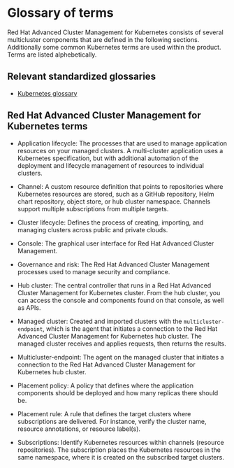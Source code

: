 # Glossary of terms 

Red Hat Advanced Cluster Management for Kubernetes consists of several multicluster components that are defined in the following sections. Additionally some common Kubernetes terms are used within the product. Terms are listed alphebetically.

## Relevant standardized glossaries

- [Kubernetes glossary](https://kubernetes.io/docs/reference/glossary/?fundamental=true)


## Red Hat Advanced Cluster Management for Kubernetes terms

- Application lifecycle: The processes that are used to manage application resources on your managed clusters. A multi-cluster application uses a Kubernetes specification, but with additional automation of the deployment and lifecycle management of resources to individual clusters.

- Channel: A custom resource definition that points to repositories where Kubernetes resources are stored, such as a GitHub repository, Helm chart repository, object store, or hub cluster namespace. Channels support multiple subscriptions from multiple targets.

- Cluster lifecycle: Defines the process of creating, importing, and managing clusters across public and private clouds. 

- Console: The graphical user interface for Red Hat Advanced Cluster Management.

- Governance and risk: The  Red Hat Advanced Cluster Management processes used to manage security and compliance.

- Hub cluster:  The central controller that runs in a Red Hat Advanced Cluster Management for Kubernetes cluster. From the hub cluster, you can access the console and components found on that console, as well as APIs.

- Managed cluster: Created and imported clusters with the `multicluster-endpoint`, which is the agent that initiates a connection to the Red Hat Advanced Cluster Management for Kubernetes hub cluster. The managed cluster receives and applies requests, then returns the results. 

- Multicluster-endpoint: The agent on the managed cluster that initiates a connection to the Red Hat Advanced Cluster Management for Kubernetes hub cluster.  

- Placement policy: A policy that defines where the application components should be deployed and how many replicas there should be.

- Placement rule: A rule that defines the target clusters where subscriptions are delivered. For instance, verify the cluster name, resource annotations, or resource label(s).

- Subscriptions: Identify Kubernetes resources within channels (resource repositories). The subscription places the Kubernetes resources in the same namespace, where it is created on the subscribed target clusters. 

